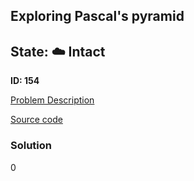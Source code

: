 ## Exploring Pascal's pyramid

## State: :cloud: **Intact**

**ID: 154**

[Problem Description](https://projecteuler.net/problem=154)

[Source code](main.cpp)

### Solution
0